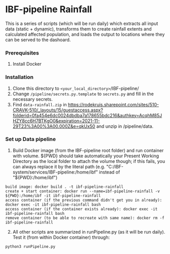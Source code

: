 # IBF-pipeline Rainfall

This is a series of scripts (which will be run daily) which extracts all input data (static + dynamic), transforms them to create rainfall extents and calculated affected population, and loads the output to locations where they can be served to the dashoard.

### Prerequisites

1. Install Docker

### Installation

1. Clone this directory to `<your_local_directory>`/IBF-pipeline/
2. Change `/pipeline/secrets.py.template` to `secrets.py` and fill in the necessary secrets.
3. Find `data-rainfall.zip` in https://rodekruis.sharepoint.com/sites/510-CRAVK-510/_layouts/15/guestaccess.aspx?folderid=0fa454e6dc0024dbdba7a178655bdc216&authkey=AcqhM85JHZY8cc6H7BTKgO0&expiration=2021-11-29T23%3A00%3A00.000Z&e=qkUx50 and unzip in /pipeline/data.

### Set up Data pipeline

1. Build Docker image (from the IBF-pipeline root folder) and run container with volume. ${PWD} should take automatically your Present Working Directory as the local folder to attach the volume though; if this fails, you can always replace it by the literal path (e.g. "C:/IBF-system/services/IBF-pipeline:/home/ibf" instead of "${PWD}:/home/ibf")

```
build image: docker build . -t ibf-pipeline-rainfall
create + start container: docker run --name=ibf-pipeline-rainfall -v ${PWD}:/home/ibf -it ibf-pipeline-rainfall
access container (if the previous command didn't get you in already): docker exec -it ibf-pipeline-rainfall bash
access container (if the container exists already): docker exec -it ibf-pipeline-rainfall bash
remove container (to be able to recreate with same name): docker rm -f ibf-pipeline-rainfall
```

2. All other scripts are summarized in runPipeline.py (as it will be run daily). Test it (from within Docker container) through:

```
python3 runPipeline.py
```
